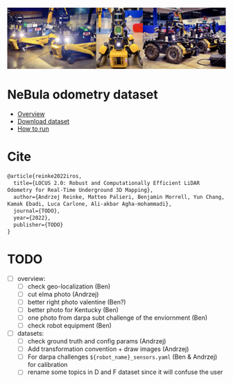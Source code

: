<p align="center">
<img src="images/all_robots2.png" alt="drawing" width="1000"/>
</p>

# NeBula odometry dataset

- [Overview](pages/overview.md)
- [Download dataset](pages/dataset.md)
- [How to run](pages/run.md)

# Cite
```
@article{reinke2022iros,
  title={LOCUS 2.0: Robust and Computationally Efficient LiDAR Odometry for Real-Time Underground 3D Mapping},
  author={Andrzej Reinke, Matteo Palieri, Benjamin Morrell, Yun Chang, Kamak Ebadi, Luca Carlone, Ali-akbar Agha-mohammadi},
  journal={TODO},
  year={2022},
  publisher={TODO}
}
```
# TODO

- [ ] overview: 
  - [ ] check geo-localization (Ben)
  - [ ] cut elma photo (Andrzej)
  - [ ] better right photo valentine (Ben?)
  - [ ] better photo for Kentucky (Ben)
  - [ ] one photo from darpa subt challenge of the enviornment (Ben)
  - [ ] check robot equipment (Ben)
- [ ] datasets:
  - [ ] check ground truth and config params (Andrzej)
  - [ ] Add transformation convention + draw images (Andrzej) 
  - [ ] For darpa challenges ```${robot_name}_sensors.yaml``` (Ben & Andrzej) for calibration
  - [ ] rename some topics in D and F dataset since it will confuse the user